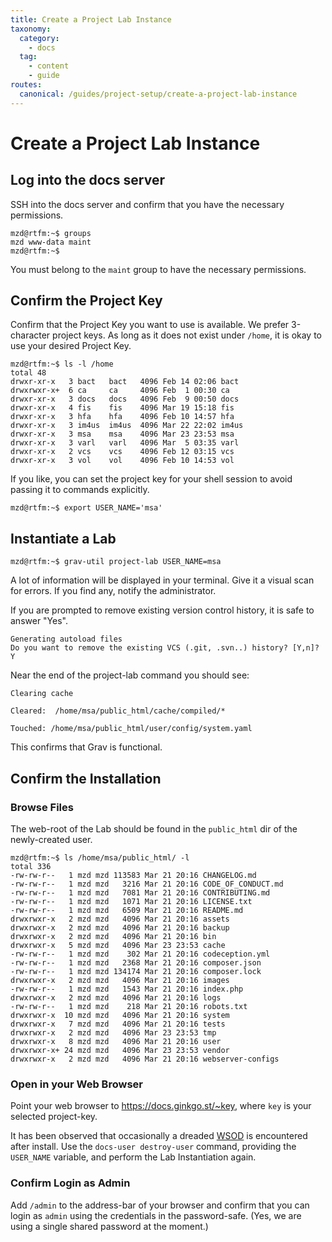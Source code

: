 ```yaml
---
title: Create a Project Lab Instance
taxonomy:
  category:
    - docs
  tag:
    - content
    - guide
routes:
  canonical: /guides/project-setup/create-a-project-lab-instance
---
```

# Create a Project Lab Instance



## Log into the docs server

SSH into the docs server and confirm that you have the necessary permissions.

``` shell
mzd@rtfm:~$ groups
mzd www-data maint
mzd@rtfm:~$ 
```

You must belong to the `maint` group to have the necessary permissions.

## Confirm the Project Key

Confirm that the Project Key you want to use is available. We prefer 3-character project keys. As long as it does not exist under `/home`, it is okay to use your desired Project Key.

``` shell
mzd@rtfm:~$ ls -l /home
total 48
drwxr-xr-x   3 bact   bact   4096 Feb 14 02:06 bact
drwxrwxr-x+  6 ca     ca     4096 Feb  1 00:30 ca
drwxr-xr-x   3 docs   docs   4096 Feb  9 00:50 docs
drwxr-xr-x   4 fis    fis    4096 Mar 19 15:18 fis
drwxr-xr-x   3 hfa    hfa    4096 Feb 10 14:57 hfa
drwxr-xr-x   3 im4us  im4us  4096 Mar 22 22:02 im4us
drwxr-xr-x   3 msa    msa    4096 Mar 23 23:53 msa
drwxr-xr-x   3 varl   varl   4096 Mar  5 03:35 varl
drwxr-xr-x   2 vcs    vcs    4096 Feb 12 03:15 vcs
drwxr-xr-x   3 vol    vol    4096 Feb 10 14:53 vol

```

If you like, you can set the project key for your shell session to avoid passing it to commands explicitly.

``` shell
mzd@rtfm:~$ export USER_NAME='msa'
```

## Instantiate a Lab

``` shell
mzd@rtfm:~$ grav-util project-lab USER_NAME=msa
```

A lot of information will be displayed in your terminal. Give it a visual scan for errors. If you find any, notify the administrator.

If you are prompted to remove existing version control history, it is safe to answer "Yes".

``` shell
Generating autoload files
Do you want to remove the existing VCS (.git, .svn..) history? [Y,n]? Y

```

Near the end of the project-lab command you should see:

``` shell
Clearing cache

Cleared:  /home/msa/public_html/cache/compiled/*

Touched: /home/msa/public_html/user/config/system.yaml

```

This confirms that Grav is functional.

## Confirm the Installation

### Browse Files

The web-root of the Lab should be found in the `public_html` dir of the newly-created user.

``` shell
mzd@rtfm:~$ ls /home/msa/public_html/ -l
total 336
-rw-rw-r--   1 mzd mzd 113583 Mar 21 20:16 CHANGELOG.md
-rw-rw-r--   1 mzd mzd   3216 Mar 21 20:16 CODE_OF_CONDUCT.md
-rw-rw-r--   1 mzd mzd   7081 Mar 21 20:16 CONTRIBUTING.md
-rw-rw-r--   1 mzd mzd   1071 Mar 21 20:16 LICENSE.txt
-rw-rw-r--   1 mzd mzd   6509 Mar 21 20:16 README.md
drwxrwxr-x   2 mzd mzd   4096 Mar 21 20:16 assets
drwxrwxr-x   2 mzd mzd   4096 Mar 21 20:16 backup
drwxrwxr-x   2 mzd mzd   4096 Mar 21 20:16 bin
drwxrwxr-x   5 mzd mzd   4096 Mar 23 23:53 cache
-rw-rw-r--   1 mzd mzd    302 Mar 21 20:16 codeception.yml
-rw-rw-r--   1 mzd mzd   2368 Mar 21 20:16 composer.json
-rw-rw-r--   1 mzd mzd 134174 Mar 21 20:16 composer.lock
drwxrwxr-x   2 mzd mzd   4096 Mar 21 20:16 images
-rw-rw-r--   1 mzd mzd   1543 Mar 21 20:16 index.php
drwxrwxr-x   2 mzd mzd   4096 Mar 21 20:16 logs
-rw-rw-r--   1 mzd mzd    218 Mar 21 20:16 robots.txt
drwxrwxr-x  10 mzd mzd   4096 Mar 21 20:16 system
drwxrwxr-x   7 mzd mzd   4096 Mar 21 20:16 tests
drwxrwxr-x   2 mzd mzd   4096 Mar 23 23:53 tmp
drwxrwxr-x   8 mzd mzd   4096 Mar 21 20:16 user
drwxrwxr-x+ 24 mzd mzd   4096 Mar 23 23:53 vendor
drwxrwxr-x   2 mzd mzd   4096 Mar 21 20:16 webserver-configs

```

### Open in your Web Browser

Point your web browser to https://docs.ginkgo.st/~key, where `key` is your selected project-key.

It has been observed that occasionally a dreaded [WSOD](https://en.wikipedia.org/wiki/Screen_of_death) is encountered after install. Use the `docs-user destroy-user` command, providing the `USER_NAME` variable, and perform the Lab Instantiation again.

### Confirm Login as Admin

Add `/admin` to the address-bar of your browser and confirm that you can login as `admin` using the credentials in the password-safe.  (Yes, we are using a single shared password at the moment.)

